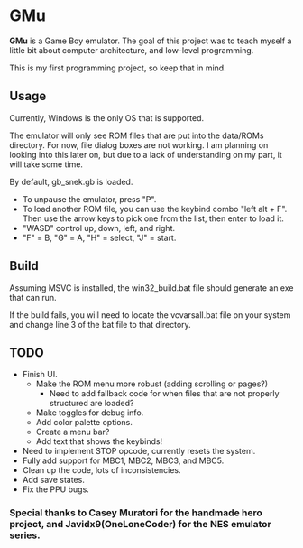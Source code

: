 # GMu

**GMu** is a Game Boy emulator. The goal of this project was to teach myself a little bit about computer architecture, and low-level programming.

This is my first programming project, so keep that in mind.

## Usage

Currently, Windows is the only OS that is supported.

The emulator will only see ROM files that are put into the data/ROMs directory. For now, file dialog boxes are not working. I am planning on looking into this later on, but due to a lack of understanding on my part, it will take some time.

By default, gb_snek.gb is loaded. 
- To unpause the emulator, press "P".
- To load another ROM file, you can use the keybind combo "left alt + F". Then use the arrow keys to pick one from the list, then enter to load it.
- "WASD" control up, down, left, and right.
- "F" = B, "G" = A, "H" = select, "J" = start.


## Build
Assuming MSVC is installed, the win32_build.bat file should generate an exe that can run.

If the build fails, you will need to locate the vcvarsall.bat file on your system and change line 3 of the bat file to that directory.

## TODO
- Finish UI.
    - Make the ROM menu more robust (adding scrolling or pages?)
        - Need to add fallback code for when files that are not properly structured are loaded?     
    - Make toggles for debug info.
    - Add color palette options.
    - Create a menu bar?
    - Add text that shows the keybinds!
- Need to implement STOP opcode, currently resets the system.
- Fully add support for MBC1, MBC2, MBC3, and MBC5.
- Clean up the code, lots of inconsistencies.
- Add save states.
- Fix the PPU bugs.

### Special thanks to Casey Muratori for the handmade hero project, and Javidx9(OneLoneCoder) for the NES emulator series. 
